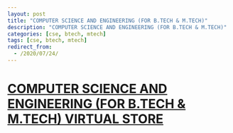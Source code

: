 ```yaml
---
layout: post
title: "COMPUTER SCIENCE AND ENGINEERING (FOR B.TECH & M.TECH)"
description: "COMPUTER SCIENCE AND ENGINEERING (FOR B.TECH & M.TECH)"
categories: [cse, btech, mtech]
tags: [cse, btech, mtech]
redirect_from:
  - /2020/07/24/
---
```

# [COMPUTER SCIENCE AND ENGINEERING (FOR B.TECH & M.TECH) VIRTUAL STORE](https://vdoconf.gnitdigiconclave.com/b/com-il3-zco)
